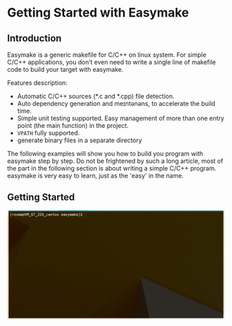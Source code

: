 # Getting Started with Easymake #


  
## Introduction ##

Easymake is a generic makefile for C/C++ on linux system. For simple C/C++ applications, you don&rsquo;t even need to write a single line of makefile code to build your target with easymake.

Features description:

* Automatic C/C++ sources (\*.c and \*.cpp) file detection.
* Auto dependency generation and meɪntənəns, to accelerate the build time.
* Simple unit testing supported. Easy management of more than one entry point (the main function) in the project.
* `VPATH` fully supported.
* generate binary files in a separate directory

The following examples will show you how to build you program with easymake step by step. Do not be frightened by such a long article, most of the part in the following section is about writing a simple C/C++ program. easymake is very easy to learn, just as the 'easy' in the name.


## Getting Started ##

![basics](./doc/images/basics.gif)


